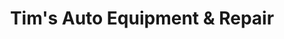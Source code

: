 ---
title: "Tim's Auto Equipment & Repair"
url: /furlong/tims-auto-equipment-and-repair/
shop: car repair
---